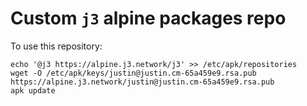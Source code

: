# Custom `j3` alpine packages repo

To use this repository:

```
echo '@j3 https://alpine.j3.network/j3' >> /etc/apk/repositories
wget -O /etc/apk/keys/justin@justin.cm-65a459e9.rsa.pub https://alpine.j3.network/justin@justin.cm-65a459e9.rsa.pub
apk update
```
